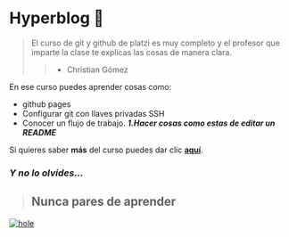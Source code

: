 # Hyperblog 🧡

> El curso de git y github de platzi es muy completo y el profesor que imparte la clase te explicas las cosas de manera clara.
>> - Christian Gómez

En ese curso puedes aprender cosas como:
- github pages
- Configurar git con llaves privadas SSH
- Conocer un flujo de trabajo.
***1.Hacer cosas como estas de editar un README***

Si quieres saber **más** del curso puedes dar clic [**aquí**](https://platzi.com/clases/git-github/ "aquí").

### _Y no lo olvides..._
>## Nunca pares de aprender

[![hole](https://i.imgur.com/1tBszdu.jpg "hole")](https://i.imgur.com/1tBszdu.jpg "hole")
